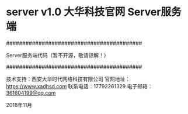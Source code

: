 # server v1.0 大华科技官网 Server服务端


########################################## 

Server服务端代码（暂不开源，敬请谅解！）

########################################## 


技术支持：西安大华时代网络科技有限公司
官网地址：https://www.xadhsd.com
联系电话：17792261329
电子邮箱：361604199@qq.com

2018年11月